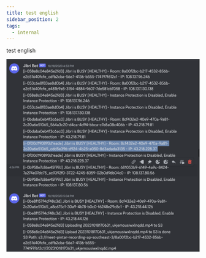 ```yaml
---
title: test english
sidebar_position: 2
tags:
  - internal
---
```

test english



![](/img/screenshot-2023-10-25-at-12.52.38.png)